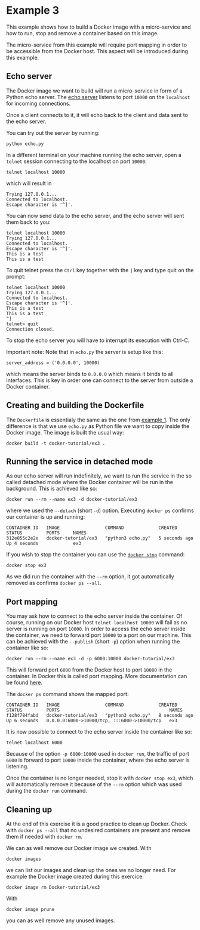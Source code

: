 # Example 3
This example shows how to build a Docker image with a micro-service and how to run, stop and remove a container based on this image.

The micro-service from this example will require port mapping in order to be accessible from the Docker host. This aspect will be introduced during this example.

## Echo server
The Docker image we want to build will run a micro-service in form of a Python echo server. The [echo server](echo.py) listens to port `10000` on the `localhost` for incoming connections. 

Once a client connects to it, it will echo back to the client and data sent to the echo server.

You can try out the server by running:
```
python echo.py
```
In a different terminal on your machine running the echo server, open a `telnet` session connecting to the localhost on port `10000`:
```
telnet localhost 10000
```
which will result in
```
Trying 127.0.0.1...
Connected to localhost.
Escape character is '^]'.
```
You can now send data to the echo server, and the echo server will sent them back to you:
```
telnet localhost 10000
Trying 127.0.0.1...
Connected to localhost.
Escape character is '^]'.
This is a test
This is a test
```
To quit telnet press the `Ctrl` key together with the `]` key and type quit on the prompt:
```
telnet localhost 10000
Trying 127.0.0.1...
Connected to localhost.
Escape character is '^]'.
This is a test
This is a test
^]
telnet> quit
Connection closed.
```
To stop the echo server you will have to interrupt its execution with Ctrl-C.

Important note: Note that in `echo.py` the server is setup like this:
```
server_address = ('0.0.0.0', 10000)
```
which means the server binds to `0.0.0.0` which means it binds to all interfaces. This is key in order one can connect to the server from outside a Docker container.

## Creating and building the Dockerfile
The `Dockerfile` is essentialy the same as the one from [example 1](../ex1). The only difference is that we use `echo.py` as Python file we want to copy inside the Docker image. The image is built the usual way:
```
docker build -t docker-tutorial/ex3 .
```

## Running the service in detached mode
As our echo server will run indefinitely, we want to run the service in the so called detached mode where the Docker container will be run in the background. This is achieved like so:
```
docker run --rm --name ex3 -d docker-tutorial/ex3 
```
where we used the `--detach` (short `-d`) option. Executing `docker ps` confirms our container is up and running:
```
CONTAINER ID   IMAGE                 COMMAND             CREATED         STATUS         PORTS     NAMES
312e055c2e2e   docker-tutorial/ex3   "python3 echo.py"   5 seconds ago   Up 4 seconds             ex3
```
If you wish to stop the container you can use the [`docker stop`](https://docs.docker.com/engine/reference/commandline/stop/) command:
```
docker stop ex3
```
As we did run the container with the `--rm` option, it got automatically removed as confirms `docker ps --all`.

## Port mapping
You may ask how to connect to the echo server inside the container. Of course, running on our Docker host `telnet localhost 10000` will fail as no server is running on port `10000`. In order to access the echo server inside the container, we need to forward port `10000` to a port on our machine. This can be achieved with the `--publish` (short `-p`) option when running the container like so:
```
docker run --rm --name ex3 -d -p 6000:10000 docker-tutorial/ex3
```
This will forward port `6000` from the Docker host to port `10000` in the container. In Docker this is called port mapping. More documentation can be found [here](https://docs.docker.com/config/containers/container-networking/).

The `docker ps` command shows the mapped port:
```
CONTAINER ID   IMAGE                 COMMAND             CREATED         STATUS         PORTS                                         NAMES
f128f784fabd   docker-tutorial/ex3   "python3 echo.py"   8 seconds ago   Up 6 seconds   0.0.0.0:6000->10000/tcp, :::6000->10000/tcp   ex3
```
It is now possible to connect to the echo server inside the container like so:
```
telnet localhost 6000
```
Because of the option `-p 6000:10000` used in `docker run`, the traffic of port `6000` is forward to port `10000` inside the container, where the echo server is listening.

Once the container is no longer needed, stop it with `docker stop ex3`, which will automatically remove it because of the `--rm` option which was used during the `docker run` command.


## Cleaning up
At the end of this exercise it is a good practice to clean up Docker. Check with `docker ps --all` that no undesired containers are present and remove them if needed with `docker rm`.

We can as well remove our Docker image we created. With
```
docker images
```
we can list our images and clean up the ones we no longer need. For example the Docker image created during this exercice:
```
docker image rm Docker-tutorial/ex3
```
With 
```
docker image prune
```
you can as well remove any unused images.
